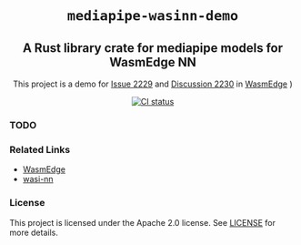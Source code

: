 <div align="center">
  <h1><code>mediapipe-wasinn-demo</code></h1>
  <h2><strong>A Rust library crate for mediapipe models for WasmEdge NN</strong></h2>
  <p>This project is a demo for <a href="https://github.com/WasmEdge/WasmEdge/issues/2229"> Issue 2229</a> and <a href="https://github.com/WasmEdge/WasmEdge/discussions/2230">Discussion 2230</a> in <a href="https://github.com/WasmEdge/WasmEdge">WasmEdge</a> )</p>
  <p>
    <a href="https://github.com/yanghaku/mediapipe-wasinn-demo/actions?query=workflow%3ACI">
      <img src="https://github.com/yanghaku/mediapipe-wasinn-demo/workflows/CI/badge.svg" alt="CI status"/>
    </a>
  </p>
</div>

### TODO

### Related Links

- [WasmEdge]
- [wasi-nn]

[wasi-nn]: https://github.com/bytecodealliance/wasi-nn

[WasmEdge]: https://github.com/WasmEdge/WasmEdge

### License

This project is licensed under the Apache 2.0 license. See [LICENSE] for more details.

[LICENSE]: LICENSE
